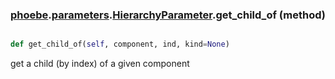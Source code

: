 ### [phoebe](phoebe.md).[parameters](phoebe.parameters.md).[HierarchyParameter](phoebe.parameters.HierarchyParameter.md).get_child_of (method)


```py

def get_child_of(self, component, ind, kind=None)

```



get a child (by index) of a given component

